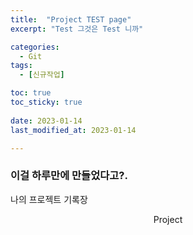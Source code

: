 ```yaml
---
title:  "Project TEST page" 
excerpt: "Test 그것은 Test 니까"

categories:
  - Git
tags:
  - [신규작업]

toc: true
toc_sticky: true
 
date: 2023-01-14
last_modified_at: 2023-01-14

---
```


### 이걸 하루만에 만들었다고?.

나의 프로젝트 기록장

<center> Project  </center>

